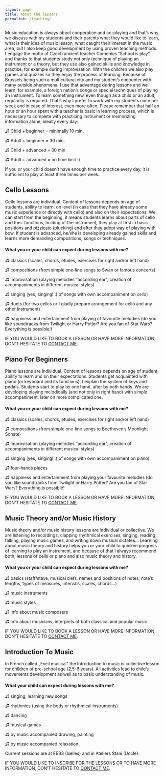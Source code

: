 ```yaml
---
layout: page
title: About the lessons
permalink: /teaching/
---
```


Music education is always about cooperation and co-playing and that’s why we discuss with my students and their parents what they would like to learn, what is their idea of music lesson, what caught their interest in the music area, but I also keep good development by using proven teaching methods.
I engage the motto of Czech ancient teacher Comenius “School is play”, and thanks to that students study not only technique of playing an instrument or a theory, but they use also gained skills and knowledge in practice, for example during improvisation. With the children we also play games and quizzes so they enjoy the process of learning. Because of Brussels being such a multicultural city and my student’s encounter with many outside phenomena, I use that advantage during lessons and we learn, for example, a foreign nation’s songs or special techniques of playing an instrument.
To learn something new, even though as a child or an adult, regularity is required. That’s why I prefer to work with my students once per week and in case of interest, even more often. Please remember that half an hour or an hour spent with a teacher is basic in learning process, which is necessary to complete with practicing instrument or memorizing information alone, ideally every day:


&#x266b; Child + beginner = minimally 10 min.

&#x266b; Adult + beginner = 30 min.

&#x266b; Child + advanced = 30 min.

&#x266b; Adult + advanced = no time limit :)

<!-- <table>
    <tr>
        <td>Child + beginner = minimally 10 min.</td>
        <td>Adult + beginner = 30 min.</td>
    </tr>
    <tr>
        <td>Child + advanced = 30 min.</td>
        <td>Adult + advanced = no time limit :)</td>
    </tr>
</table> -->

If you or your child doesn’t have enough time to practice every day, it is sufficient to play at least three times per week.


## Cello Lessons
Cello lessons are individual. Content of lessons depends on age of students, ability to learn, on level (in case that they have already some music experience or directly with cello) and also on their expectations.
We can start from the beginning, it means students learns about parts of cello and their functions, holding of the instrument, they play at first in basic positions and pizzicato (plucking) and after they adopt way of playing with bow. If student is advanced, he/she is developing already gained skills and learns more demanding compositions, songs or techniques.

#### What you or your child can expect during lessons with me?
&#x266b; classics (scales, chords, etudes, exercises for right and/or left hand)

&#x266b; compositions (from simple one-line songs to Swan or famous concerts)

&#x266b; improvisation (playing melodies “according ear”, creation of accompaniments in different musical styles)

&#x266b; singing (yes, singing! :) of songs with own accompaniment on cello)

&#x266b; duets (for two cellos or I gladly prepare arrangement for cello and any other instrument)

&#x266b; happiness and entertainment from playing of favourite melodies (do you like soundtracks from Twilight or Harry Potter? Are you fan of Star Wars? Everything is possible!)

IF YOU WOULD LIKE TO BOOK A LESSON OR HAVE MORE INFORMATION, DON'T HESITATE TO [CONTACT ME](/contact/).

## Piano For Beginners
Piano lessons are individual. Content of lessons depends on age of student, ability to learn and on their expectations. Students get acquainted with piano (or keyboard and its functions), I explain the system of keys and pedals. Students start to play by one hand, after by both hands. We are developing playing melodically (and not only in right hand) with simple accompaniment, later on more complicated one.

#### What you or your child can expect during lessons with me?
&#x266b; classics (scales, chords, etudes, exercises for right and/or left hand)

&#x266b; compositions (from simple one-line songs to Beethoven’s Moonlight Sonate)

&#x266b; improvisation (playing melodies “according ear”, creation of accompaniments in different musical styles)

&#x266b; singing (yes, singing! :) of songs with own accompaniment on piano)

&#x266b;  four-hands pieces

&#x266b; happiness and entertainment from playing your favourite melodies (do you like soundtracks from Twilight or Harry Potter? Are you fan of Star Wars? Everything is possible!

IF YOU WOULD LIKE TO BOOK A LESSON OR HAVE MORE INFORMATION, DON'T HESITATE TO [CONTACT ME](/contact/).


## Music Theory and/or Music History
Music theory and/or music history lessons are individual or collective. We are listening to recordings, clapping rhythmical exercises, singing, reading, talking, playing music games, and writing down musical dictates...
Learning about music theory and history helps you or your child to quicken progress of learning to play an instrument, and because of that I always recommend both, lessons of cello or piano and also music theory and history.

#### What you or your child can expect during lessons with me?
&#x266b; basics (staff/stave, musical clefs, names and positions of notes, note’s lengths, types of measures, intervals, scales, chords...)

&#x266b; music instruments

&#x266b; music styles

&#x266b; info about music composers

&#x266b; info about musicians, interprets of both classical and popular music

IF YOU WOULD LIKE TO BOOK A LESSON OR HAVE MORE INFORMATION, DON'T HESITATE TO [CONTACT ME](/contact/).

## Introduction To Music
In French called „Eveil musical“ the Introduction to music is collective lesson for children of pre-school age (2,5-6 years). All activities lead to child’s movements development as well as to basic understanding of music.

#### What your child can expect during lessons with me?
&#x266b; singing, learning new songs

&#x266b; rhythmics (using the body or rhythmical instruments)

&#x266b; dancing

&#x266b; musical games

&#x266b; by music accompanied drawing, painting

&#x266b; by music accompanied relaxation

Current sessions are at EEB3 (Ixelles) and in Ateliers Stani (Uccle).

IF YOU WOULD LIKE TO INSCRIBE FOR THE LESSONS OR TO HAVE MORE INFORMATION, DON'T HESITATE TO [CONTACT ME](/contact/).
